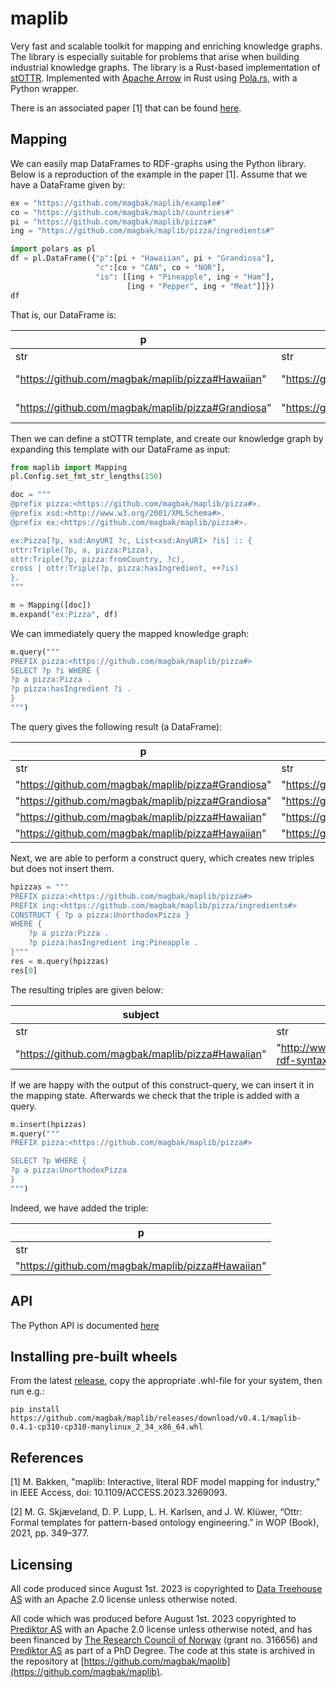 # maplib
Very fast and scalable toolkit for mapping and enriching knowledge graphs. The library is especially suitable for problems that arise when building industrial knowledge graphs. The library is a Rust-based implementation of [stOTTR](https://dev.spec.ottr.xyz/stOTTR/). Implemented with [Apache Arrow](https://arrow.apache.org/) in Rust using [Pola.rs](https://www.pola.rs/), with a Python wrapper.

There is an associated paper [1] that can be found [here](https://ieeexplore.ieee.org/document/10106242).

## Mapping
We can easily map DataFrames to RDF-graphs using the Python library. Below is a reproduction of the example in the paper [1]. Assume that we have a DataFrame given by: 

```python
ex = "https://github.com/magbak/maplib/example#"
co = "https://github.com/magbak/maplib/countries#"
pi = "https://github.com/magbak/maplib/pizza#"
ing = "https://github.com/magbak/maplib/pizza/ingredients#"

import polars as pl
df = pl.DataFrame({"p":[pi + "Hawaiian", pi + "Grandiosa"],
                   "c":[co + "CAN", co + "NOR"],
                   "is": [[ing + "Pineapple", ing + "Ham"],
                          [ing + "Pepper", ing + "Meat"]]})
df
```
That is, our DataFrame is:

|p|c|is|
|-|-|-|
|str|str|list[str]|
|"https://github.com/magbak/maplib/pizza#Hawaiian"|"https://github.com/magbak/maplib/countries#CAN"|["https://github.com/magbak/maplib/pizza/ingredients#Pineapple", "https://github.com/magbak/maplib/pizza/ingredients#Ham"]|
|"https://github.com/magbak/maplib/pizza#Grandiosa"|"https://github.com/magbak/maplib/countries#NOR"|["https://github.com/magbak/maplib/pizza/ingredients#Pepper", "https://github.com/magbak/maplib/pizza/ingredients#Meat"]|

Then we can define a stOTTR template, and create our knowledge graph by expanding this template with our DataFrame as input:
```python
from maplib import Mapping
pl.Config.set_fmt_str_lengths(150)

doc = """
@prefix pizza:<https://github.com/magbak/maplib/pizza#>.
@prefix xsd:<http://www.w3.org/2001/XMLSchema#>.
@prefix ex:<https://github.com/magbak/maplib/pizza#>.

ex:Pizza[?p, xsd:AnyURI ?c, List<xsd:AnyURI> ?is] :: {
ottr:Triple(?p, a, pizza:Pizza),
ottr:Triple(?p, pizza:fromCountry, ?c),
cross | ottr:Triple(?p, pizza:hasIngredient, ++?is)
}.
"""

m = Mapping([doc])
m.expand("ex:Pizza", df)
```

We can immediately query the mapped knowledge graph:

```python
m.query("""
PREFIX pizza:<https://github.com/magbak/maplib/pizza#>
SELECT ?p ?i WHERE {
?p a pizza:Pizza .
?p pizza:hasIngredient ?i .
}
""")
```

The query gives the following result (a DataFrame):

|p|i|
|---|---|
|str|str|
|"https://github.com/magbak/maplib/pizza#Grandiosa"|"https://github.com/magbak/maplib/pizza/ingredients#Meat"|
|"https://github.com/magbak/maplib/pizza#Grandiosa"|"https://github.com/magbak/maplib/pizza/ingredients#Pepper"|
|"https://github.com/magbak/maplib/pizza#Hawaiian"|"https://github.com/magbak/maplib/pizza/ingredients#Pineapple"|
|"https://github.com/magbak/maplib/pizza#Hawaiian"|"https://github.com/magbak/maplib/pizza/ingredients#Ham"|

Next, we are able to perform a construct query, which creates new triples but does not insert them. 

```python
hpizzas = """
PREFIX pizza:<https://github.com/magbak/maplib/pizza#>
PREFIX ing:<https://github.com/magbak/maplib/pizza/ingredients#>
CONSTRUCT { ?p a pizza:UnorthodoxPizza } 
WHERE {
    ?p a pizza:Pizza .
    ?p pizza:hasIngredient ing:Pineapple .
}"""
res = m.query(hpizzas)
res[0]
```

The resulting triples are given below:

|subject|verb|object|
|-|-|-|
|str|str|str|
|"https://github.com/magbak/maplib/pizza#Hawaiian"|"http://www.w3.org/1999/02/22-rdf-syntax-ns#type"|"https://github.com/magbak/maplib/pizza#UnorthodoxPizza"|

If we are happy with the output of this construct-query, we can insert it in the mapping state. Afterwards we check that the triple is added with a query.

```python
m.insert(hpizzas)
m.query("""
PREFIX pizza:<https://github.com/magbak/maplib/pizza#>

SELECT ?p WHERE {
?p a pizza:UnorthodoxPizza
}
""")
```

Indeed, we have added the triple: 

|p|
|-|
|str|
|"https://github.com/magbak/maplib/pizza#Hawaiian"|

## API
The Python API is documented [here](https://github.com/magbak/maplib/tree/main/doc/python_mapper_api.md)

## Installing pre-built wheels
From the latest [release](https://github.com/magbak/maplib/releases), copy the appropriate .whl-file for your system, then run e.g.:
```shell
pip install https://github.com/magbak/maplib/releases/download/v0.4.1/maplib-0.4.1-cp310-cp310-manylinux_2_34_x86_64.whl
```

## References
[1] M. Bakken, "maplib: Interactive, literal RDF model mapping for industry," in IEEE Access, doi: 10.1109/ACCESS.2023.3269093.

[2] M. G. Skjæveland, D. P. Lupp, L. H. Karlsen, and J. W. Klüwer, “Ottr: Formal templates for pattern-based ontology engineering.” in WOP (Book),
2021, pp. 349–377.

## Licensing
All code produced since August 1st. 2023 is copyrighted to [Data Treehouse AS](https://www.data-treehouse.com/) with an Apache 2.0 license unless otherwise noted. 

All code which was produced before August 1st. 2023 copyrighted to [Prediktor AS](https://www.prediktor.com/) with an Apache 2.0 license unless otherwise noted, and has been financed by [The Research Council of Norway](https://www.forskningsradet.no/en/) (grant no. 316656) and [Prediktor AS](https://www.prediktor.com/) as part of a PhD Degree. The code at this state is archived in the repository at [https://github.com/magbak/maplib](https://github.com/magbak/maplib).
